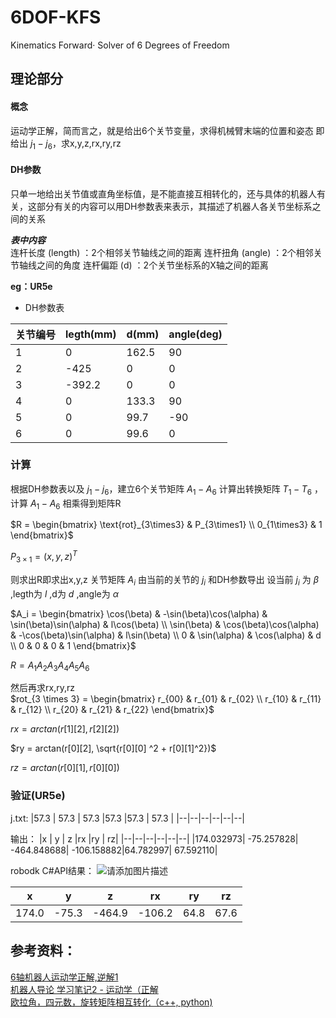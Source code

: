 # 6DOF-KFS
Kinematics Forward· Solver of 6 Degrees of Freedom

## 理论部分
#### 概念
运动学正解，简而言之，就是给出6个关节变量，求得机械臂末端的位置和姿态
即给出
$j_1 - j_6$​
，求x,y,z,rx,ry,rz​

#### DH参数
只单一地给出关节值或直角坐标值，是不能直接互相转化的，还与具体的机器人有关，这部分有关的内容可以用DH参数表来表示，其描述了机器人各关节坐标系之间的关系

***表中内容***  
连杆长度 (length) ：2个相邻关节轴线之间的距离
连杆扭角 (angle) ：2个相邻关节轴线之间的角度
连杆偏距 (d) ：2个关节坐标系的X轴之间的距离

**eg：UR5e**
- DH参数表

|关节编号	|legth(mm)	|d(mm)	|angle(deg)|
|--|--|--|--|
|1	|0	|162.5	|90|
|2|	-425|	0|	0|
|3	|-392.2	|0|	0|
|4|	0|	133.3|	90|
|5|	0|	99.7|	-90|
|6|	0|	99.6|	0|
### 计算
根据DH参数表以及
$j_1 - j_6​$
，建立6个关节矩阵
$​A_1-A_6$
计算出转换矩阵
$T_1-T_6$
，计算
$A_1-A_6$
相乘得到矩阵R

$R = \begin{bmatrix} \text{rot}_{3\times3} & P_{3\times1} \\ 0_{1\times3} & 1 \end{bmatrix}$

$P_{3 \times 1} = (x, y, z)^T$

则求出R即求出x,y,z
关节矩阵
$A_i$
由当前的关节的
$j_i$
和DH参数导出
设当前
$j_i$
为
$\beta$
,legth为
$l$
,d为
$d$
,angle为
$\alpha$

$A_i = \begin{bmatrix} \cos(\beta) & -\sin(\beta)\cos(\alpha) & \sin(\beta)\sin(\alpha) & l\cos(\beta) \\ \sin(\beta) & \cos(\beta)\cos(\alpha) & -\cos(\beta)\sin(\alpha) & l\sin(\beta) \\ 0 & \sin(\alpha) & \cos(\alpha) & d \\ 0 & 0 & 0 & 1 \end{bmatrix}$

$R=A_1A_2A_3A_4A_5A_6$

然后再求rx,ry,rz  
$rot_{3 \times 3} = \begin{bmatrix} r_{00} & r_{01} & r_{02} \\ r_{10} & r_{11} & r_{12} \\ r_{20} & r_{21} & r_{22} \end{bmatrix}$

$rx = arctan(r[1][2], r[2][2])$

$ry = arctan(r[0][2], \sqrt{r[0][0] ^2 + r[0][1]^2})$

$rz = arctan(r[0][1], r[0][0])$

### 验证(UR5e)
j.txt:
|57.3    |  57.3   |  57.3   |57.3   |57.3  | 57.3 |
|--|--|--|--|--|--|

输出：
|x     | y  |  z  |rx  |ry | rz|
|--|--|--|--|--|--|
|174.032973| -75.257828| -464.848688| -106.158882|64.782997| 67.592110|

robodk C#API结果：
![请添加图片描述](https://img-blog.csdnimg.cn/0fa62c5aecf4423c80685df5c50f5611.png)

|x     | y  |  z  |rx  |ry | rz|
|--|--|--|--|--|--|
|174.0| -75.3| -464.9| -106.2|64.8| 67.6|

## 参考资料：
[6轴机器人运动学正解,逆解1](https://blog.csdn.net/weixin_37942267/article/details/78806448?spm=1001.2014.3001.5502)  
[机器人导论 学习笔记2 - 运动学（正解](https://blog.csdn.net/u013039705/article/details/88894743)  
[欧拉角，四元数，旋转矩阵相互转化（c++, python)](https://zhuanlan.zhihu.com/p/259999988)
